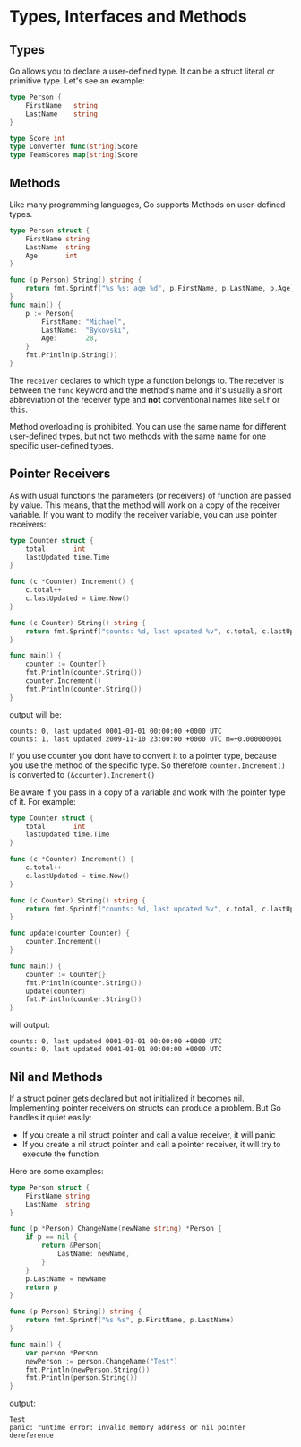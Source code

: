 # Types, Interfaces and Methods

## Types

Go allows you to declare a user-defined type.
It can be a struct literal or primitive type.
Let's see an example:

```go linenums="1"
type Person {
    FirstName   string
    LastName    string
}

type Score int
type Converter func(string)Score
type TeamScores map[string]Score
```

## Methods

Like many programming languages, Go supports Methods on user-defined types.

```go linenums="1"
type Person struct {
	FirstName string
	LastName  string
	Age       int
}

func (p Person) String() string {
	return fmt.Sprintf("%s %s: age %d", p.FirstName, p.LastName, p.Age)
}
func main() {
	p := Person{
		FirstName: "Michael",
		LastName:  "Bykovski",
		Age:       28,
	}
	fmt.Println(p.String())
}
```

The `receiver` declares to which type a function belongs to.
The receiver is between the `func` keyword and the method's name and it's usually a short abbreviation of the receiver type and **not** conventional names like `self` or `this`.

Method overloading is prohibited.
You can use the same name for different user-defined types, but not two methods with the same name for one specific user-defined types.

## Pointer Receivers

As with usual functions the parameters (or receivers) of function are passed by value.
This means, that the method will work on a copy of the receiver variable.
If you want to modify the receiver variable, you can use pointer receivers:

```go linenums="1"
type Counter struct {
    total       int
    lastUpdated time.Time
}

func (c *Counter) Increment() {
    c.total++
    c.lastUpdated = time.Now()
}

func (c Counter) String() string {
    return fmt.Sprintf("counts: %d, last updated %v", c.total, c.lastUpdated)
}

func main() {
    counter := Counter{}
    fmt.Println(counter.String())
    counter.Increment()
    fmt.Println(counter.String())
}
```

output will be:

```
counts: 0, last updated 0001-01-01 00:00:00 +0000 UTC
counts: 1, last updated 2009-11-10 23:00:00 +0000 UTC m=+0.000000001
```

If you use counter you dont have to convert it to a pointer type, because you use the method of the specific type.
So therefore `counter.Increment()` is converted to `(&counter).Increment()`

Be aware if you pass in a copy of a variable and work with the pointer type of it.
For example: 


```go linenums="1"
type Counter struct {
	total       int
	lastUpdated time.Time
}

func (c *Counter) Increment() {
	c.total++
	c.lastUpdated = time.Now()
}

func (c Counter) String() string {
	return fmt.Sprintf("counts: %d, last updated %v", c.total, c.lastUpdated)
}

func update(counter Counter) {
	counter.Increment()
}

func main() {
	counter := Counter{}
	fmt.Println(counter.String())
	update(counter)
	fmt.Println(counter.String())
}
```

will output:

```
counts: 0, last updated 0001-01-01 00:00:00 +0000 UTC
counts: 0, last updated 0001-01-01 00:00:00 +0000 UTC
```

## Nil and Methods

If a struct poiner gets declared but not initialized it becomes nil.
Implementing pointer receivers on structs can produce a problem.
But Go handles it quiet easily:

-   If you create a nil struct pointer and call a value receiver, it will panic
-   If you create a nil struct pointer and call a pointer receiver, it will try to execute the function

Here are some examples:

```go linenums="1"
type Person struct {
	FirstName string
	LastName  string
}

func (p *Person) ChangeName(newName string) *Person {
	if p == nil {
		return &Person{
			LastName: newName,
		}
	}
	p.LastName = newName
	return p
}

func (p Person) String() string {
	return fmt.Sprintf("%s %s", p.FirstName, p.LastName)
}

func main() {
	var person *Person
	newPerson := person.ChangeName("Test")
	fmt.Println(newPerson.String())
	fmt.Println(person.String())
}
```

output: 

```
Test
panic: runtime error: invalid memory address or nil pointer dereference
```